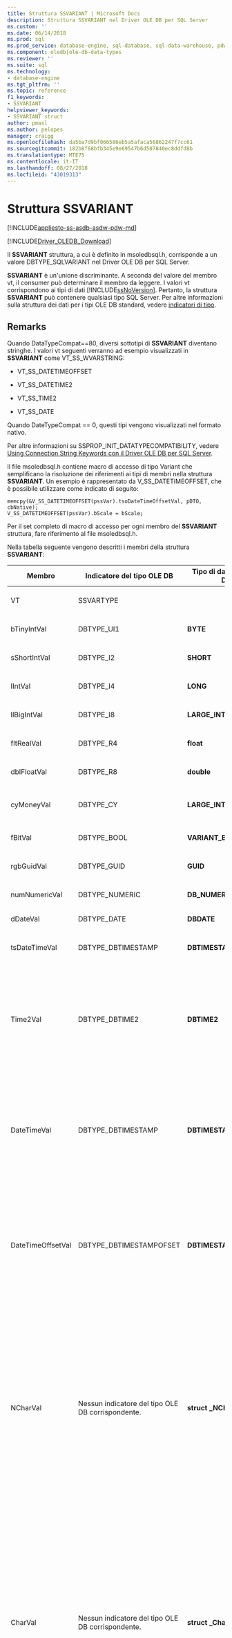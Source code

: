 ```yaml
---
title: Struttura SSVARIANT | Microsoft Docs
description: Struttura SSVARIANT nel Driver OLE DB per SQL Server
ms.custom: ''
ms.date: 06/14/2018
ms.prod: sql
ms.prod_service: database-engine, sql-database, sql-data-warehouse, pdw
ms.component: oledb|ole-db-data-types
ms.reviewer: ''
ms.suite: sql
ms.technology:
- database-engine
ms.tgt_pltfrm: ''
ms.topic: reference
f1_keywords:
- SSVARIANT
helpviewer_keywords:
- SSVARIANT struct
author: pmasl
ms.author: pelopes
manager: craigg
ms.openlocfilehash: da5ba7d9bf066586eb5a5afaca56862247f7cc61
ms.sourcegitcommit: 182b8f68bfb345e9e69547b6d507840ec8ddfd8b
ms.translationtype: MTE75
ms.contentlocale: it-IT
ms.lasthandoff: 08/27/2018
ms.locfileid: "43019313"
---
```

# <a name="ssvariant-structure"></a>Struttura SSVARIANT
[!INCLUDE[appliesto-ss-asdb-asdw-pdw-md](../../../includes/appliesto-ss-asdb-asdw-pdw-md.md)]

[!INCLUDE[Driver_OLEDB_Download](../../../includes/driver_oledb_download.md)]

  Il **SSVARIANT** struttura, a cui è definito in msoledbsql.h, corrisponde a un valore DBTYPE_SQLVARIANT nel Driver OLE DB per SQL Server.  
  
 **SSVARIANT** è un'unione discriminante. A seconda del valore del membro vt, il consumer può determinare il membro da leggere. I valori vt corrispondono ai tipi di dati [!INCLUDE[ssNoVersion](../../../includes/ssnoversion-md.md)]. Pertanto, la struttura **SSVARIANT** può contenere qualsiasi tipo SQL Server. Per altre informazioni sulla struttura dei dati per i tipi OLE DB standard, vedere [indicatori di tipo](http://go.microsoft.com/fwlink/?LinkId=122171).  
  
## <a name="remarks"></a>Remarks  
 Quando DataTypeCompat==80, diversi sottotipi di **SSVARIANT** diventano stringhe. I valori vt seguenti verranno ad esempio visualizzati in **SSVARIANT** come VT_SS_WVARSTRING:  
  
-   VT_SS_DATETIMEOFFSET  
  
-   VT_SS_DATETIME2  
  
-   VT_SS_TIME2  
  
-   VT_SS_DATE  
  
 Quando DateTypeCompat == 0, questi tipi vengono visualizzati nel formato nativo.  
  
 Per altre informazioni su SSPROP_INIT_DATATYPECOMPATIBILITY, vedere [Using Connection String Keywords con il Driver OLE DB per SQL Server](../../oledb/applications/using-connection-string-keywords-with-oledb-driver-for-sql-server.md).  
  
 Il file msoledbsql.h contiene macro di accesso di tipo Variant che semplificano la risoluzione dei riferimenti ai tipi di membri nella struttura **SSVARIANT**. Un esempio è rappresentato da V_SS_DATETIMEOFFSET, che è possibile utilizzare come indicato di seguito:  
  
```  
memcpy(&V_SS_DATETIMEOFFSET(pssVar).tsoDateTimeOffsetVal, pDTO, cbNative);  
V_SS_DATETIMEOFFSET(pssVar).bScale = bScale;  
```  
  
 Per il set completo di macro di accesso per ogni membro del **SSVARIANT** struttura, fare riferimento al file msoledbsql.h.  
  
 Nella tabella seguente vengono descritti i membri della struttura **SSVARIANT**:  
  
|Membro|Indicatore del tipo OLE DB|Tipo di dati C di OLE DB|valore vt|Commenti|  
|------------|---------------------------|------------------------|--------------|--------------|  
|VT|SSVARTYPE|||Specifica il tipo di valore contenuto nella struttura **SSVARIANT**.|  
|bTinyIntVal|DBTYPE_UI1|**BYTE**|**VT_SS_UI1**|Supporta il **tinyint** [!INCLUDE[ssNoVersion](../../../includes/ssnoversion-md.md)] tipo di dati.|  
|sShortIntVal|DBTYPE_I2|**SHORT**|**VT_SS_I2**|Supporta il **smallint** [!INCLUDE[ssNoVersion](../../../includes/ssnoversion-md.md)] tipo di dati.|  
|lIntVal|DBTYPE_I4|**LONG**|**VT_SS_I4**|Supporta il **int** [!INCLUDE[ssNoVersion](../../../includes/ssnoversion-md.md)] tipo di dati.|  
|llBigIntVal|DBTYPE_I8|**LARGE_INTEGER**|**VT_SS_I8**|Supporta il **bigint** [!INCLUDE[ssNoVersion](../../../includes/ssnoversion-md.md)] tipo di dati.|  
|fltRealVal|DBTYPE_R4|**float**|**VT_SS_R4**|Supporta il **reali** [!INCLUDE[ssNoVersion](../../../includes/ssnoversion-md.md)] tipo di dati.|  
|dblFloatVal|DBTYPE_R8|**double**|**VT_SS_R8**|Supporta il **float** [!INCLUDE[ssNoVersion](../../../includes/ssnoversion-md.md)] tipo di dati.|  
|cyMoneyVal|DBTYPE_CY|**LARGE_INTEGER**|**VT_SS_MONEY VT_SS_SMALLMONEY**|Supporta il **denaro** e **smallmoney** [!INCLUDE[ssNoVersion](../../../includes/ssnoversion-md.md)] i tipi di dati.|  
|fBitVal|DBTYPE_BOOL|**VARIANT_BOOL**|**VT_SS_BIT**|Supporta il **bit** [!INCLUDE[ssNoVersion](../../../includes/ssnoversion-md.md)] tipo di dati.|  
|rgbGuidVal|DBTYPE_GUID|**GUID**|**VT_SS_GUID**|Supporta il **uniqueidentifier** [!INCLUDE[ssNoVersion](../../../includes/ssnoversion-md.md)] tipo di dati.|  
|numNumericVal|DBTYPE_NUMERIC|**DB_NUMERIC**|**VT_SS_NUMERIC**|Supporta il **numerico** [!INCLUDE[ssNoVersion](../../../includes/ssnoversion-md.md)] tipo di dati.|  
|dDateVal|DBTYPE_DATE|**DBDATE**|**VT_SS_DATE**|Supporta il tipo di dati **date**[!INCLUDE[ssNoVersion](../../../includes/ssnoversion-md.md)].|  
|tsDateTimeVal|DBTYPE_DBTIMESTAMP|**DBTIMESTAMP**|**VT_SS_SMALLDATETIME VT_SS_DATETIME VT_SS_DATETIME2**|Supporta il **smalldatetime**, **datetime**, e **datetime2** [!INCLUDE[ssNoVersion](../../../includes/ssnoversion-md.md)] i tipi di dati.|  
|Time2Val|DBTYPE_DBTIME2|**DBTIME2**|**VT_SS_TIME2**|Supporta il **tempo** [!INCLUDE[ssNoVersion](../../../includes/ssnoversion-md.md)] tipo di dati.<br /><br /> Include i membri indicati di seguito:<br /><br /> *tTime2Val* (**DBTIME2**)<br /><br /> *bScale* (**BYTE**) consente di specificare il fattore di scala *tTime2Val* valore.|  
|DateTimeVal|DBTYPE_DBTIMESTAMP|**DBTIMESTAMP**|**VT_SS_DATETIME2**|Supporta il **datetime2** [!INCLUDE[ssNoVersion](../../../includes/ssnoversion-md.md)] tipo di dati.<br /><br /> Include i membri indicati di seguito:<br /><br /> *tsDataTimeVal* (DBTIMESTAMP)<br /><br /> *bScale* (**BYTE**) consente di specificare il fattore di scala *tsDataTimeVal* valore.|  
|DateTimeOffsetVal|DBTYPE_DBTIMESTAMPOFSET|**DBTIMESTAMPOFFSET**|**VT_SS_DATETIMEOFFSET**|Supporta il **datetimeoffset** [!INCLUDE[ssNoVersion](../../../includes/ssnoversion-md.md)] tipo di dati.<br /><br /> Include i membri indicati di seguito:<br /><br /> *tsoDateTimeOffsetVal* (**DBTIMESTAMPOFFSET**)<br /><br /> *bScale* (**BYTE**) consente di specificare il fattore di scala *tsoDateTimeOffsetVal* valore.|  
|NCharVal|Nessun indicatore del tipo OLE DB corrispondente.|**struct _NCharVal**|**VT_SS_WVARSTRING,**<br /><br /> **VT_SS_WSTRING**|Supporta il **nchar** e **nvarchar** [!INCLUDE[ssNoVersion](../../../includes/ssnoversion-md.md)] i tipi di dati.<br /><br /> Include i membri indicati di seguito:<br /><br /> *sActualLength* (**breve**) specifica la lunghezza effettiva per la stringa a cui *pwchNCharVal* punti. Non include lo zero finale.<br /><br /> *sMaxLength* (**breve**) specifica la lunghezza massima per la stringa a cui *pwchNCharVal* punti.<br /><br /> *pwchNCharVal* (**WCHAR** \*) puntatore alla stringa.<br /><br /> Membri non utilizzati: *rgbReserved*, *dwReserved*, e *pwchReserved*.|  
|CharVal|Nessun indicatore del tipo OLE DB corrispondente.|**struct _CharVal**|**VT_SS_STRING,**<br /><br /> **VT_SS_VARSTRING**|Supporta il **char** e **varchar** [!INCLUDE[ssNoVersion](../../../includes/ssnoversion-md.md)] i tipi di dati.<br /><br /> Include i membri indicati di seguito:<br /><br /> *sActualLength* (**breve**) specifica la lunghezza effettiva per la stringa da cui *pchCharVal* punti. Non include lo zero finale.<br /><br /> *sMaxLength* (**breve**) specifica la lunghezza massima per la stringa da cui *pchCharVal* punti.<br /><br /> *pchCharVal* (**CHAR** \*) puntatore alla stringa.<br /><br /> Membri non utilizzati:<br /><br /> *rgbReserved*, *dwReserved*, e *pwchReserved*.|  
|BinaryVal|Nessun indicatore del tipo OLE DB corrispondente.|**struct _BinaryVal**|**VT_SS_VARBINARY,**<br /><br /> **VT_SS_BINARY**|Supporta il **binario** e **varbinary** [!INCLUDE[ssNoVersion](../../../includes/ssnoversion-md.md)] i tipi di dati.<br /><br /> Include i membri indicati di seguito:<br /><br /> *sActualLength* (**breve**) specifica la lunghezza effettiva per i dati a cui *prgbBinaryVal* punti.<br /><br /> *sMaxLength* (**breve**) specifica la lunghezza massima per i dati a cui *prgbBinaryVal* punti.<br /><br /> *prgbBinaryVal* (**BYTE** \*) puntatore ai dati binari.<br /><br /> Membro non utilizzato: *dwReserved*.|  
|UnknownType|UNUSED|UNUSED|UNUSED|UNUSED|  
|BLOBType|UNUSED|UNUSED|UNUSED|UNUSED|  
  
## <a name="see-also"></a>Vedere anche  
 [Tipi di dati &#40;OLE DB&#41;](../../oledb/ole-db-data-types/data-types-ole-db.md)  
  
  
